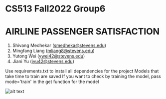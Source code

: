 # CS513 Fall2022 Group6

# AIRLINE PASSENGER SATISFACTION

1. Shivang Medhekar (smedheka@stevens.edu)
2. Mingfang Liang (mliang8@stevens.edu)
3. Yutong Wei (ywei42@stevens.edu)
4. Jiani Yu (jyu42@stevens.edu)

Use requirements.txt to install all dependencies for the project
Models that take time to train are saved
If you want to check by training the model, pass mode='train' in the get function for the model

![alt text](https://user-images.githubusercontent.com/25181517/183423507-c056a6f9-1ba8-4312-a350-19bcbc5a8697.png)